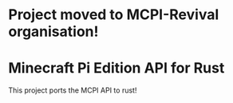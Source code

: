 # Project moved to MCPI-Revival organisation!

# Minecraft Pi Edition API for Rust

This project ports the MCPI API to rust!

